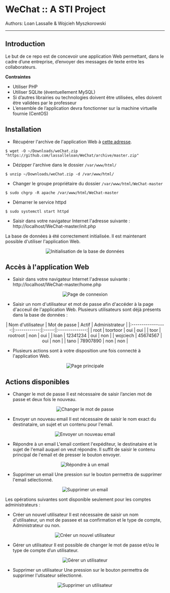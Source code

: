 # WeChat :: A STI Project
Authors: Loan Lassalle & Wojcieh Myszkorowski
***

## Introduction

Le but de ce repo est de concevoir une application Web permettant, dans le cadre d’une entreprise, d’envoyer des messages de texte entre les collaborateurs.

**Contraintes**
- Utiliser PHP
- Utiliser SQLite (éventuellement MySQL)
- Si d’autres librairies ou technologies doivent être utilisées, elles doivent être validées par le professeur
- L’ensemble de l’application devra fonctionner sur la machine virtuelle fournie (CentOS)

## Installation

* Récupérer l'archive de l'application Web à [cette adresse](https://github.com/lassalleloan/WeChat/archive/master.zip "Archive ZIP").

`$ wget -O ~/Downloads/weChat.zip "https://github.com/lassalleloan/WeChat/archive/master.zip"`

* Dézipper l'archive dans le dossier `/var/www/html/`

`$ unzip ~/Downloads/weChat.zip -d /var/www/html/`

* Changer le groupe propriétaire du dossier `/var/www/html/WeChat-master`

`$ sudo chgrp -R apache /var/www/html/WeChat-master`

* Démarrer le service httpd

`$ sudo systemctl start httpd`

* Saisir dans votre navigateur Internet l'adresse suivante : http://localhost/WeChat-master/init.php

La base de données à été correctement initialisée. Il est maintenant possible d'utiliser l'application Web.
<p align="center">
  <img src="./images_manuel/init.png" alt="Initialisation de la base de données">
</p>

## Accès à l'application Web

* Saisir dans votre navigateur Internet l'adresse suivante : http://localhost/WeChat-master/home.php
<p align="center">
  <img src="./images_manuel/login.png" alt="Page de connexion">
</p>

* Saisir un nom d'utilisateur et mot de passe afin d'accéder à la page d'acceuil de l'application Web.
Plusieurs utilisateurs sont déjà présents dans la base de données :

<center>
| Nom d'utilisateur | Mot de passe | Actif | Administrateur |
|:-----------------:|:------------:|:-----:|:--------------:|
|        root       |   toortoor   |  oui  |       oui      |
|        toor       |   rootroot   |  non  |       oui      |
|        loan       |   12341234   |  oui  |       non      |
|      wojciech     |   45674567   |  oui  |       non      |
|        tano       |   78907890   |  non  |       non      |

</center>

* Plusieurs actions sont à votre disposition une fois connecté à l'application Web.
<p align="center">
  <img src="./images_manuel/home.png" alt="Page principale">
</p>

## Actions disponibles

* Changer le mot de passe
Il est nécessaire de saisir l’ancien mot de passe et deux fois le nouveau.
<p align="center">
  <img src="./images_manuel/changePassword.png" alt="Changer le mot de passe">
</p>
   
* Envoyer un nouveau email
Il est nécessaire de saisir le nom exact du destinataire, un sujet et un contenu pour l'email.
<p align="center">
  <img src="./images_manuel/writeEmail.png" alt="Envoyer un nouveau email">
</p>
   
* Répondre à un email
L'email contient l'expéditeur, le destinataire et le sujet de l'email auquel on veut répondre.
Il suffit de saisir le contenu principal de l'email et de presser le bouton envoyer.
<p align="center">
  <img src="./images_manuel/reply.png" alt="Répondre à un email">
</p>
   
* Supprimer un email
Une pression sur le bouton permettra de supprimer l'email sélectionné.
<p align="center">
  <img src="./images_manuel/deleteEmail.png" alt="Supprimer un email">
</p>

Les opérations suivantes sont disponible seulement pour les comptes administrateurs :

* Créer un nouvel utilisateur
Il est nécessaire de saisir un nom d'utilisateur, un mot de passee et sa confirmation et le type de compte, Administrateur ou non.
<p align="center">
  <img src="./images_manuel/newUser.png" alt="Créer un nouvel utilisateur">
</p>

* Gérer un utilisateur
Il est possible de changer le mot de passe et/ou le type de compte d’un utilisateur.
<p align="center">
  <img src="./images_manuel/manageUser.png" alt="Gérer un utilisateur">
</p>

* Supprimer un utilisateur
Une pression sur le bouton permettra de supprimer l'utisateur sélectionné.
<p align="center">
  <img src="./images_manuel/deleteUser.png" alt="Supprimer un utilisateur">
</p>

